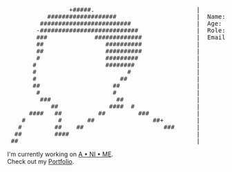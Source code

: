 <pre>
                 +#####.                            |
           ###################                      |  Name: Noan
         #########################                  |  Age: 17
        -###########################                |  Role: Developer & Designer
        ###             #############               |  Email: me@waradu.dev
        ##                 ##########               |
        ##                 ##########               |
        #                  #########                |
       #                   ########                 |
       #                         #                  |
       #                       ##                   |
       ##                    ##                     |
        #                    #                      |
         ###                  ##                    |
            ##              ####  #                 |
      ####   ##          ##         ###             |
    #         #       ##                ##+         |
   #         ##    ##                      ###      |
  ##         ####                                   |
 ##                                                 |
</pre>

<div align="left">
I'm currently working on <a href="https://a.ni.me.waradu.dev/">A • NI • ME</a>.<br>Check out my <a href="https://waradu.dev">Portfolio</a>.
</div>
